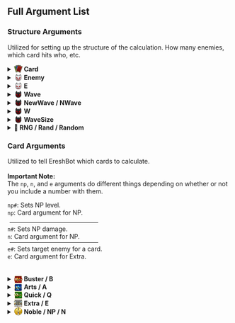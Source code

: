 ## Full Argument List

### Structure Arguments
Utilized for setting up the structure of the calculation. How many enemies, which card 
hits who, etc.

<details>
  <summary><b><img src="./images/icons/cards.png" alt="Card Icon" style="width: 19px; height:auto; border:none; padding:0; margin:0; vertical-align: sub"> Card</b></summary>
 <table>
  <tr>
    <th>Arg</th>
    <th>Number?</th>
    <th>Decimals?</th>
    <th>Priority</th>
    <th>Duplicate</th>
  </tr>
  <tr>
    <td>card</td>
    <td>✔️</td>
    <td>❌</td>
    <td>N/A</td>
    <td>N/A</td>
</tr>
</table>
All arguments following the card argument will apply only to the specified card until a new card, enemy, or wave
arg is specified. 
The card argument does not define new cards. If you use <code>card6</code> when there are only 5 cards, 
<code>card6</code> and all arguments that would apply to <code>card6</code> will be treated as invalid.
<br><br>
Utilizing <code>card0</code> will return you to the global scope.
<br><br>
<b>Usage Examples:</b>
<br>
<code>/calc2 string: Ereshkigal card1 a30 m30 n50</code>
<br>
This would calculate Ereshkigal's Noble Phantasm, and that card would have 30% ATK Up, 30% Card Up, 
and 50% NP Damage Up.
<br><br>
<code>/calc2 string: Ereshkigal bnqe card1 a30 m30 n50 card2 a20 d30 m70</code>
<br>
This would calculate a Buster➝NP➝Quick➝Extra chain from Ereshkigal. The Buster card would have 
30% ATK Up, 30% Card Up, and 50% NP Damage Up. The Quick card would have 20% ATK Up, 30% Card Up, and 70% NP Damage Up.
</details>
<details>
  <summary><b><img src="./images/icons/enemies_light.png" alt="Enemy Icon" style="width: 19px; height:auto; border:none; padding:0; margin:0; vertical-align: sub"> Enemy</b></summary>
 <table>
  <tr>
    <th>Arg</th>
    <th>Number?</th>
    <th>Decimals?</th>
    <th>Priority</th>
    <th>Duplicate</th>
  </tr>
  <tr>
    <td>enemy</td>
    <td>✔️</td>
    <td>❌</td>
    <td>N/A</td>
    <td>N/A</td>
</tr>
</table>
All arguments following the enemy argument will apply only to the specified enemy until a new card, enemy, or wave
is specified. 
The enemy argument also defines new enemies. If you use <code>enemy3</code> when there are only 2 enemies, 
a new enemy in position 3 will be created.
<br><br>
Utilizing <code>enemy0</code> will return you to the global scope.
<br><br>
<b>Usage Examples:</b>
<br>
<code>/calc2 string: Ereshkigal enemy1 saber hp1000</code>
<br>
This would calculate Ereshkigal's Noble Phantasm against one saber enemy with 1000 HP.
<br><br>
<code>/calc2 string: Ereshkigal enemy1 saber hp1000 enemy2 berserker hp5000</code>
<br>
This would calculate Ereshkigal's Noble Phantasm against one saber enemy with 1000 HP and one 
berserker enemy with 5000 HP. Note that as Ereshkigal's Noble Phantasm is AoE, it would hit both by default.
<br><br>
<code>/calc2 string: Ereshkigal enemy1 m40 d-30 enemy2 m60 d-20</code>
<br>
This would calculate Ereshkigal's Noble Phantasm against two enemies. When hitting the first enemy, 
the Noble Phantasm will have 40% Card Up and 30% Defense Down. When hitting the second enemy, 
the Noble Phantasm will have 60% Card Up and 20% Defense Down.
<br><br>
<code>/calc2 string: Ereshkigal buster enemy1 m40 d-30 enemy2 m60 d-20</code>
<br>
This would calculate a Buster card from Ereshkigal. Two enemies are specified, but since normal 
cards can only hit one enemy, it would only hit <code>enemy1</code>. The Buster card would have
40% Card Up and 30% Defense Down.
</details>
<details>
  <summary><b><img src="./images/icons/enemies_light.png" alt="Enemy Icon" style="width: 19px; height:auto; border:none; padding:0; margin:0; vertical-align: sub"> E</b></summary>
 <table>
  <tr>
    <th>Arg</th>
    <th>Number?</th>
    <th>Decimals?</th>
    <th>Priority</th>
    <th>Duplicate</th>
  </tr>
  <tr>
    <td>e</td>
    <td>✔️</td>
    <td>❌</td>
    <td>N/A</td>
    <td>N/A</td>
</tr>
</table>
Used for targeting enemies with a card. If provided after a card, the card will only hit
the specified enemy. For AoE Noble Phantasms, multiple <code>e</code> args can be specified.
<br><br>
The <code>e</code> argument can only be used if provided after first explicitly switching to a card.
<br><br>
If an invalid enemy is provided, the argument will be ignored. Ex. if there are only 2 enemies, 
<code>e3</code> will be ignored.
<br><br>
<b>Usage Examples:</b>
<br>
<code>/calc2 string: Ereshkigal nwave1 card1 e1</code>
<br>
This would calculate Ereshkigal's Noble Phantasm against a wave defined with 3 enemies, but 
the Noble Phantasm would only actually hit <code>enemy1</code>.
<br><br>
<code>/calc2 string: Ereshkigal bqa nwave1 card1 e1 card2 e2 card3 e3</code>
<br>
This would calculate a Buster➝Quick➝Arts chain from Ereshkigal against a wave defined with 3 enemies.
The Buster card would hit <code>enemy1</code>, the Quick card would hit <code>enemy2</code>, and 
the Arts card would hit <code>enemy3</code>.
<br><br>
<code>/calc2 string: Ereshkigal npbb enemy1 enemy2 card2 e2 card3 e2</code>
<br>
This would calculate an NP➝Buster➝Buster chain from Ereshkigal against two enemies.
The Noble Phantasm will hit both enemies, but the Buster cards will only hit <code>enemy2</code>.
<br><br>
<code>/calc2 string: Ereshkigal nwave1 card1 e1 e2</code>
<br>
This would calculate Ereshkigal's Noble Phantasm against a wave defined with 3 enemies, but the 
Noble Phantasm would only hit <code>enemy1</code> and <code>enemy2</code>.
</details>
<details>
  <summary><b><img src="./images/icons/enemies_dark.png" alt="Wave Icon" style="width: 19px; height:auto; border:none; padding:0; margin:0; vertical-align: sub"> Wave</b></summary>
 <table>
  <tr>
    <th>Arg</th>
    <th>Number?</th>
    <th>Decimals?</th>
    <th>Priority</th>
    <th>Duplicate</th>
  </tr>
  <tr>
    <td>wave</td>
    <td>✔️</td>
    <td>❌</td>
    <td>N/A</td>
    <td>N/A</td>
</tr>
</table>
All arguments following the wa argument will apply only to the specified wave until a new card, enemy, or wave 
arg is specified. 
<br>
The wave argument does not define new waves. If you use <code>wave2</code> when there is only one wave, 
<code>wave2</code> and all arguments that would apply to <code>wave2</code> will be treated as invalid.
<br><br>
Waves are automatically generated based on the number of enemies and the value of <code>wavesize</code> (3 by default).
In the calc <code>/calc2 string: Ereshkigal enemy1 enemy2 enemy3 enemy4</code>, <code>wave1</code> and 
<code>wave2</code> would be valid, with <code>wave1</code> containing enemies 1-3 and <code>wave2</code> 
containing enemy 4.
<br><br>
Utilizing <code>wave0</code> will return you to the general scope.
<br><br>
<b>Usage Examples:</b>
<br>
<code>/calc2 string: Ereshkigal enemy1 enemy2 wave1 m30</code>
<br>
This would calculate Ereshkigal's Noble Phantasm against two enemies. When hitting both 
enemies, the Noble Phantasm would have 30% Card Up.
<br><br>
<code>/calc2 string: Ereshkigal npnp nwave1 nwave2 wave1 m30 wave2 m60 card1 w1 card2 w2</code>
<br>
This would calculate two Noble Phantasms from Ereshkigal. The first Noble Phantasm would only hit <code>wave1</code>,
and would have 30% Card Up. The second Noble Phantasm would only hit <code>wave2</code>, and would have 60% Card Up.
</details>
<details>
  <summary><b><img src="./images/icons/enemies_dark.png" alt="Wave Icon" style="width: 19px; height:auto; border:none; padding:0; margin:0; vertical-align: sub"> NewWave / NWave</b></summary>
 <table>
  <tr>
    <th>Arg</th>
    <th>Number?</th>
    <th>Decimals?</th>
    <th>Priority</th>
    <th>Duplicate</th>
  </tr>
  <tr>
    <td>newwave<br>nwave</td>
    <td>✔️</td>
    <td>❌</td>
    <td>N/A</td>
    <td>N/A</td>
</tr>
</table>
The newwave argument is used to define and switch to entire waves at once. It is equivalent to specifying
<code>enemy#</code> for each enemy that would be in a given wave, followed by <code>wave#</code> for the 
corresponding wave.
<br><br>
For example, say that you use <code>nwave3</code> with a <code>wavesize</code> of the default 
3. If each wave is 3 enemies, that would mean a third wave would contain enemies 7, 8, and 9.
In this scenario, <code>nwave3</code> would be equivalent to <code>enemy7 enemy8 enemy9 wave3</code>.
<br><br>
In the scenario that you specify an already existing wave, <code>nwave</code> will fill out 
the remaining enemies in that wave until it has the same number of enemies as 
<code>wavesize</code>.
<br><br>
Utilizing <code>nwave0</code> will return you to the general scope.
<br><br>
<b>Usage Examples:</b>
<br>
<code>/calc2 string: Ereshkigal nwave1 m30</code>
<br>
This would calculate Ereshkigal's Noble Phantasm against a wave of 3 enemies. When hitting any of the enemies, 
the Noble Phantasm would have 30% Card Up.

</details>
<details>
  <summary><b><img src="./images/icons/enemies_dark.png" alt="Wave Icon" style="width: 19px; height:auto; border:none; padding:0; margin:0; vertical-align: sub"> W</b></summary>
 <table>
  <tr>
    <th>Arg</th>
    <th>Number?</th>
    <th>Decimals?</th>
    <th>Priority</th>
    <th>Duplicate</th>
  </tr>
  <tr>
    <td>w</td>
    <td>✔️</td>
    <td>❌</td>
    <td>N/A</td>
    <td>N/A</td>
</tr>
</table>
Used for targeting waves with a card. If provided after a card, the card will only hit
the specified wave. For an AoE Noble Phantasm, this means that it will hit all enemies in the wave.
For a normal card, it will hit the first enemy in the wave.
<br><br>
The <code>w</code> argument can only be used if provided after first explicitly switching to a card.
<br><br>
If an invalid wave is provided, the argument will be ignored. Ex. if there are only 2 waves, 
<code>w3</code> will be ignored.
<br><br>
<b>Usage Examples:</b>
<br>
<code>/calc2 string: Ereshkigal nwave1 nwave2 card1 w2</code>
<br>
This would calculate Ereshkigal's Noble Phantasm against <code>wave2</code> of enemies. Two full waves 
are defined using <code>nwave</code>, and since the Phantasm is AoE, it will hit 
<code>enemy4</code>, <code>enemy5</code>, and <code>enemy6</code>.
<br><br>
<code>/calc2 string: Ereshkigal nwave1 nwave2 buster card1 w2</code>
<br>
This would calculate Ereshkigal's Buster card against <code>enemy4</code>. This is because two waves of 3 enemies 
are defined using <code>nwave</code>, and the buster card will only hit the first enemy of <code>wave2</code> when 
using <code>w2</code> as a target. The first enemy of <code>wave2</code> is <code>enemy4</code>.
<br><br>
</details>
<details>
<summary><b><img src="./images/icons/enemies_dark.png" alt="Wave Icon" style="width: 19px; height:auto; border:none; padding:0; margin:0; vertical-align: sub"> WaveSize</b></summary>
 <table>
  <tr>
    <th>Arg</th>
    <th>Number?</th>
    <th>Decimals?</th>
    <th>Priority</th>
    <th>Duplicate</th>
  </tr>
  <tr>
    <td>wavesize</td>
    <td>✔️ (1-6)</td>
    <td>❌</td>
    <td>N/A</td>
    <td>N/A</td>
</tr>
</table>
Used to specify the number of enemies per wave, 1-6. In practice, unless you really know what you're doing and 
why you're doing it, this should <b>only</b> ever be used for battles with 6 enemy waves.
<br><br>
Note that this argument neither creates enemies nor waves. It is only used to indicate how many enemies should be 
allowed in a wave, and consequently how to split the enemies already provided.
<br><br>
By default, <code>/calc2 string: Ereshkigal enemy1 enemy4</code> would create two waves with one enemy each.
If you were to specify <code>wavesize4</code> however, it would create one wave with two enemies.
<br><br>
Please note that <code>wavesize</code> is global. You cannot specify a different <code>wavesize</code> 
for different waves. With that said, you don't need to. You can still make a three enemy wave even if 
<code>wavesize</code> is 6 by simply manually creating the enemies.
<br><br>
<b>Usage Examples:</b>
<br>
<code>/calc2 string: Ereshkigal wavesize6 nwave1</code>
<br>
This would set the number of enemies per wave to 6 and create one wave of 6 enemies.
<br><br>
<code>/calc2 string: Ereshkigal wavesize6 nwave1 enemy7 enemy8 enemy9</code>
<br>
This would create one wave of 6 enemies (<code>nwave1</code>) and a second wave of three enemies 
(<code>enemy7 enemy8 enemy9</code>).
<br><br>
<code>/calc2 string: Ereshkigal wavesize6 enemy1 enemy2 enemy3 nwave2</code>
<br>
This would create one wave of three enemies (<code>enemy1 enemy2 enemy3</code>) and a second wave
of 6 enemies (<code>nwave2</code>). Note that the wave of 6 enemies will begin with <code>enemy7</code> and end with 
<code>enemy12,</code> as <code>wavesize</code> is 6 so any enemies prior to 7 would be part of 
<code>wave1</code> and thus not a new wave.
</details>
<details>
  <summary><b>🎲 RNG / Rand / Random</b></summary>
 <table>
  <tr>
    <th>Arg</th>
    <th>Number?</th>
    <th>Decimals?</th>
    <th>Priority</th>
    <th>Duplicate</th>
  </tr>
  <tr>
    <td>rng<br>rand<br>random</td>
    <td>✔️</td>
    <td>️️✔️</td>
    <td>N/A</td>
    <td>Ignore</td>
</tr>
</table>
Used to provide a custom RNG value as opposed to the default range of 
<code>0.9</code>, <code>1.0</code>, and <code>1.099</code>. Note that only one custom RNG value 
can be provided. Subsequent values will be ignored.
<br><br>
<b>Usage Examples:</b>
<br>
<code>/calc2 string: Ereshkigal rng1.077</code>
<br>
This would calculate Ereshkigal's Noble Phantasm with an RNG value of <code>1.077</code>.
<br><br>
<code>/calc2 string: Ereshkigal bb rng1.077</code>
<br>
This would calculate two of Ereshkigal's Buster Cards, each with an RNG value of <code>1.077</code>.
</details>

### Card Arguments
Utilized to tell EreshBot which cards to calculate.
<br><br>
<b>Important Note:</b>
<br>
The <code>np</code>, <code>n</code>, and <code>e</code> arguments do different things depending on whether or not 
you include a number with them.
<br>

<code>np#</code>: Sets NP level.
<br>
<code>np</code>: Card argument for NP.
<hr style="width: 200px; margin: 5px">
<code>n#</code>: Sets NP damage.
<br>
<code>n</code>: Card argument for NP.
<hr style="width: 200px; margin: 5px">
<code>e#</code>: Sets target enemy for a card.
<br>
<code>e</code>: Card argument for Extra.
<br><br><br>

<details>
  <summary><b><img src="./images/cards/buster.png" alt="Buster Icon" style="width: 19px; height:auto; border:none; padding:0; margin:0; vertical-align: sub"> Buster / B</b></summary>
 <table>
  <tr>
    <th>Arg</th>
    <th>Number?</th>
    <th>Decimals?</th>
    <th>Priority</th>
    <th>Duplicate</th>
  </tr>
  <tr>
    <td>buster<br>b</td>
    <td>❌</td>
    <td>❌</td>
    <td>N/A</td>
    <td>N/A</td>
</tr>
</table>
Used to tell EreshBot to calculate a Buster card.
<br><br>
<b>Usage Examples:</b>
<br>
<code>/calcs2 string: Ereshkigal buster</code>
<br>
This would calculate one Buster card from Ereshkigal.
<br><br>
<code>/calcs2 string: Ereshkigal buster buster</code>
<br>
This would calculate two Buster cards from Ereshkigal.
<br><br>
<code>/calcs2 string: Ereshkigal b</code>
<br>
This would calculate one Buster card from Ereshkigal.
<br><br>
<code>/calcs2 string: Ereshkigal bb</code>
<br>
This would calculate two Buster cards from Ereshkigal.
</details>
<details>
  <summary><b><img src="./images/cards/arts.png" alt="Arts Icon" style="width: 19px; height:auto; border:none; padding:0; margin:0; vertical-align: sub"> Arts / A</b></summary>
 <table>
  <tr>
    <th>Arg</th>
    <th>Number?</th>
    <th>Decimals?</th>
    <th>Priority</th>
    <th>Duplicate</th>
  </tr>
  <tr>
    <td>arts<br>a</td>
    <td>❌</td>
    <td>❌</td>
    <td>N/A</td>
    <td>N/A</td>
</tr>
</table>
Used to tell EreshBot to calculate an Arts card.
<br><br>
<b>Usage Examples:</b>
<br>
<code>/calcs2 string: Ereshkigal arts</code>
<br>
This would calculate one Arts card from Ereshkigal.
<br><br>
<code>/calcs2 string: Ereshkigal arts arts</code>
<br>
This would calculate two Arts cards from Ereshkigal.
<br><br>
<code>/calcs2 string: Ereshkigal a</code>
<br>
This would calculate one Arts card from Ereshkigal.
<br><br>
<code>/calcs2 string: Ereshkigal aa</code>
<br>
This would calculate two Arts cards from Ereshkigal.
</details>
<details>
  <summary><b><img src="./images/cards/quick.png" alt="Quick Icon" style="width: 19px; height:auto; border:none; padding:0; margin:0; vertical-align: sub"> Quick / Q</b></summary>
 <table>
  <tr>
    <th>Arg</th>
    <th>Number?</th>
    <th>Decimals?</th>
    <th>Priority</th>
    <th>Duplicate</th>
  </tr>
  <tr>
    <td>quick<br>q</td>
    <td>❌</td>
    <td>❌</td>
    <td>N/A</td>
    <td>N/A</td>
</tr>
</table>
Used to tell EreshBot to calculate a Quick card.
<br><br>
<b>Usage Examples:</b>
<br>
<code>/calcs2 string: Ereshkigal quick</code>
<br>
This would calculate one Quick card from Ereshkigal.
<br><br>    
<code>/calcs2 string: Ereshkigal quick quick</code>
<br>
This would calculate two Quick cards from Ereshkigal.
<br><br>
<code>/calcs2 string: Ereshkigal q</code>
<br>
This would calculate one Quick card from Ereshkigal.
<br><br>
<code>/calcs2 string: Ereshkigal qq</code>
<br>
This would calculate two Quick cards from Ereshkigal.
</details>
<details>
  <summary><b><img src="./images/cards/extra.png" alt="Extra Icon" style="width: 19px; height:auto; border:none; padding:0; margin:0; vertical-align: sub"> Extra / E</b></summary>
 <table>
  <tr>
    <th>Arg</th>
    <th>Number?</th>
    <th>Decimals?</th>
    <th>Priority</th>
    <th>Duplicate</th>
  </tr>
  <tr>
    <td>extra<br>e</td>
    <td>❌</td>
    <td>❌</td>
    <td>N/A</td>
    <td>N/A</td>
</tr>
</table>
Used to tell EreshBot to calculate an Extra card.
<br><br>
<b>Usage Examples:</b>
<br>
<code>/calcs2 string: Ereshkigal extra</code>
<br>
This would calculate one Extra card from Ereshkigal.
<br><br>
<code>/calcs2 string: Ereshkigal extra extra</code>
<br>
This would calculate two Extra cards from Ereshkigal.
<br><br>
<code>/calcs2 string: Ereshkigal e</code>
<br>
This would calculate one Extra card from Ereshkigal.
<br><br>
<code>/calcs2 string: Ereshkigal ee</code>
<br>
This would calculate two Extra cards from Ereshkigal.
</details>
<details>
  <summary><b><img src="./images/cards/np.png" alt="NP Icon" style="width: 19px; height:auto; border:none; padding:0; margin:0; vertical-align: sub"> Noble / NP / N</b>
</summary>
 <table>
  <tr>
    <th>Arg</th>
    <th>Number?</th>
    <th>Decimals?</th>
    <th>Priority</th>
    <th>Duplicate</th>
  </tr>
  <tr>
    <td>noble<br>np<br>n</td>
    <td>❌</td>
    <td>❌</td>
    <td>N/A</td>
    <td>N/A</td>
</tr>
</table>
Used to tell EreshBot to calculate a Noble Phantasm card.
<br><br>
<b>Usage Examples:</b>
<br>
<code>/calcs2 string: Ereshkigal np</code>
<br>
This would calculate one Noble Phantasm card from Ereshkigal.
<br><br>
<code>/calcs2 string: Ereshkigal npnp</code>
<br>
This would calculate two Noble Phantasm cards from Ereshkigal.
<br><br>
<code>/calcs2 string: Ereshkigal n</code>
<br>
This would calculate one Noble Phantasm card from Ereshkigal.
<br><br>
<code>/calcs2 string: Ereshkigal nn</code>
<br>
This would calculate two Noble Phantasm cards from Ereshkigal.
</details>